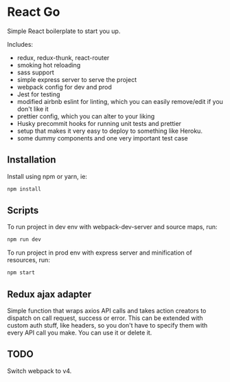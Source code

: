 # React Go

Simple React boilerplate to start you up.

Includes:
* redux, redux-thunk, react-router
* smoking hot reloading
* sass support
* simple express server to serve the project
* webpack config for dev and prod
* Jest for testing
* modified airbnb eslint for linting, which you can easily remove/edit if you don't like it
* prettier config, which you can alter to your liking
* Husky precommit hooks for running unit tests and prettier
* setup that makes it very easy to deploy to something like Heroku.
* some dummy components and one very important test case

## Installation
Install using npm or yarn, ie:

```sh
npm install
```

## Scripts

To run project in dev env with webpack-dev-server and source maps, run:
```sh
npm run dev
```

To run project in prod env with express server and minification of resources, run:
```sh
npm start
```

## Redux ajax adapter
Simple function that wraps axios API calls and takes action creators to dispatch on call request, success or error.
This can be extended with custom auth stuff, like headers, so you don't have to specify them with every API call you make.
You can use it or delete it.

## TODO
Switch webpack to v4.

